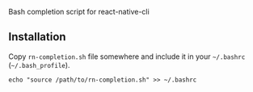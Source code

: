 Bash completion script for react-native-cli

Installation
--

Copy `rn-completion.sh` file somewhere and include it in your `~/.bashrc` (`~/.bash_profile`).

`echo "source /path/to/rn-completion.sh" >> ~/.bashrc`
